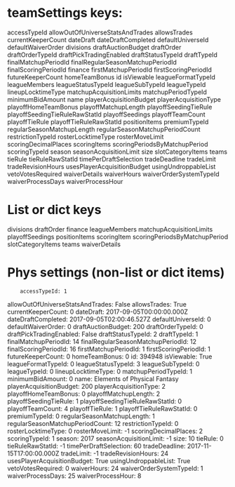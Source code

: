 # teamSettings keys:
accessTypeId
allowOutOfUniverseStatsAndTrades
allowsTrades
currentKeeperCount
dateDraft
dateDraftCompleted
defaultUniverseId
defaultWaiverOrder
divisions
draftAuctionBudget
draftOrder
draftOrderTypeId
draftPickTradingEnabled
draftStatusTypeId
draftTypeId
finalMatchupPeriodId
finalRegularSeasonMatchupPeriodId
finalScoringPeriodId
finance
firstMatchupPeriodId
firstScoringPeriodId
futureKeeperCount
homeTeamBonus
id
isViewable
leagueFormatTypeId
leagueMembers
leagueStatusTypeId
leagueSubTypeId
leagueTypeId
lineupLocktimeType
matchupAcquisitionLimits
matchupPeriodTypeId
minimumBidAmount
name
playerAcquisitionBudget
playerAcquisitionType
playoffHomeTeamBonus
playoffMatchupLength
playoffSeedingTieRule
playoffSeedingTieRuleRawStatId
playoffSeedings
playoffTeamCount
playoffTieRule
playoffTieRuleRawStatId
positionItems
premiumTypeId
regularSeasonMatchupLength
regularSeasonMatchupPeriodCount
restrictionTypeId
rosterLocktimeType
rosterMoveLimit
scoringDecimalPlaces
scoringItems
scoringPeriodsByMatchupPeriod
scoringTypeId
season
seasonAcquisitionLimit
size
slotCategoryItems
teams
tieRule
tieRuleRawStatId
timePerDraftSelection
tradeDeadline
tradeLimit
tradeRevisionHours
usesPlayerAcquisitionBudget
usingUndroppableList
vetoVotesRequired
waiverDetails
waiverHours
waiverOrderSystemTypeId
waiverProcessDays
waiverProcessHour

# List or dict keys
divisions
draftOrder
finance
leagueMembers
matchupAcquisitionLimits
playoffSeedings
positionItems
scoringItem
scoringPeriodsByMatchupPeriod
slotCategoryItems
teams
waiverDetails

# Phys settings (non-list or dict items)
        accessTypeId: 1
allowOutOfUniverseStatsAndTrades: False
        allowsTrades: True
  currentKeeperCount: 0
           dateDraft: 2017-09-05T00:00:00.000Z
  dateDraftCompleted: 2017-09-05T02:00:46.527Z
   defaultUniverseId: 0
  defaultWaiverOrder: 0
  draftAuctionBudget: 200
    draftOrderTypeId: 0
draftPickTradingEnabled: False
   draftStatusTypeId: 2
         draftTypeId: 1
finalMatchupPeriodId: 14
finalRegularSeasonMatchupPeriodId: 12
finalScoringPeriodId: 16
firstMatchupPeriodId: 1
firstScoringPeriodId: 1
   futureKeeperCount: 0
       homeTeamBonus: 0
                  id: 394948
          isViewable: True
  leagueFormatTypeId: 0
  leagueStatusTypeId: 3
     leagueSubTypeId: 0
        leagueTypeId: 0
  lineupLocktimeType: 0
 matchupPeriodTypeId: 1
    minimumBidAmount: 0
                name: Elements of Physical Fantasy
playerAcquisitionBudget: 200
playerAcquisitionType: 2
playoffHomeTeamBonus: 0
playoffMatchupLength: 2
playoffSeedingTieRule: 1
playoffSeedingTieRuleRawStatId: 0
    playoffTeamCount: 4
      playoffTieRule: 1
playoffTieRuleRawStatId: 0
       premiumTypeId: 0
regularSeasonMatchupLength: 1
regularSeasonMatchupPeriodCount: 12
   restrictionTypeId: 0
  rosterLocktimeType: 0
     rosterMoveLimit: -1
scoringDecimalPlaces: 2
       scoringTypeId: 1
              season: 2017
seasonAcquisitionLimit: -1
                size: 10
             tieRule: 0
    tieRuleRawStatId: -1
timePerDraftSelection: 60
       tradeDeadline: 2017-11-15T17:00:00.000Z
          tradeLimit: -1
  tradeRevisionHours: 24
usesPlayerAcquisitionBudget: True
usingUndroppableList: True
   vetoVotesRequired: 0
         waiverHours: 24
waiverOrderSystemTypeId: 1
   waiverProcessDays: 25
   waiverProcessHour: 8
